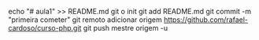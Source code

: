 echo "# aula1" >> README.md 
git o init 
git add README.md 
git commit -m "primeira cometer" 
git remoto adicionar origem https://github.com/rafael-cardoso/curso-php.git
 git push mestre origem -u
